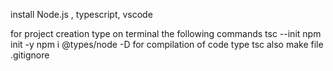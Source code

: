 install Node.js , typescript, vscode

for project creation type on terminal the following commands
tsc --init
npm init -y
npm i @types/node -D
for compilation of code type tsc
also make file .gitignore
